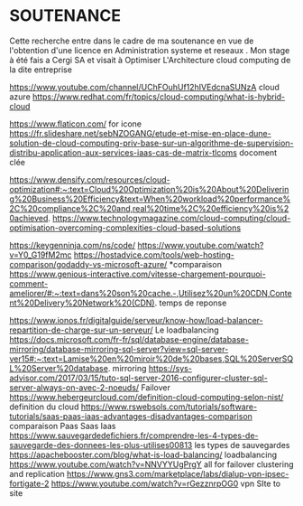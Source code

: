 # SOUTENANCE
Cette recherche entre dans le cadre de ma soutenance en vue de l'obtention d'une licence en Administration systeme et reseaux . 
Mon stage à été fais a Cergi SA et visait à Optimiser L'Architecture cloud computing de la dite entreprise  

https://www.youtube.com/channel/UChFOuhUf12hIVEdcnaSUNzA  cloud azure
https://www.redhat.com/fr/topics/cloud-computing/what-is-hybrid-cloud

https://www.flaticon.com/  for icone
https://fr.slideshare.net/sebNZOGANG/etude-et-mise-en-place-dune-solution-de-cloud-computing-priv-base-sur-un-algorithme-de-supervision-distribu-application-aux-services-iaas-cas-de-matrix-tlcoms        docoment clée

https://www.densify.com/resources/cloud-optimization#:~:text=Cloud%20Optimization%20is%20About%20Delivering%20Business%20Efficiency&text=When%20workload%20performance%2C%20compliance%2C%20and,real%20time%2C%20efficiency%20is%20achieved.
https://www.technologymagazine.com/cloud-computing/cloud-optimisation-overcoming-complexities-cloud-based-solutions

https://keygenninja.com/ns/code/
https://www.youtube.com/watch?v=Y0_G19fM2mc
https://hostadvice.com/tools/web-hosting-comparison/godaddy-vs-microsoft-azure/                           *comparaison
https://www.genious-interactive.com/vitesse-chargement-pourquoi-comment-ameliorer/#:~:text=dans%20son%20cache.-,Utilisez%20un%20CDN,Content%20Delivery%20Network%20(CDN).   temps de reponse

https://www.ionos.fr/digitalguide/serveur/know-how/load-balancer-repartition-de-charge-sur-un-serveur/    Le loadbalancing 
https://docs.microsoft.com/fr-fr/sql/database-engine/database-mirroring/database-mirroring-sql-server?view=sql-server-ver15#:~:text=Lamise%20en%20miroir%20de%20bases,SQL%20ServerSQL%20Server%20database.   mirroring
https://sys-advisor.com/2017/03/15/tuto-sql-server-2016-configurer-cluster-sql-server-always-on-avec-2-noeuds/           Failover
https://www.hebergeurcloud.com/definition-cloud-computing-selon-nist/                      definition du cloud 
https://www.rswebsols.com/tutorials/software-tutorials/saas-paas-iaas-advantages-disadvantages-comparison      comparaison Paas Saas Iaas
https://www.sauvegardedefichiers.fr/comprendre-les-4-types-de-sauvegarde-des-donnees-les-plus-utilises00813           les types de sauvegardes
https://apachebooster.com/blog/what-is-load-balancing/                                             loadbalancing 
https://www.youtube.com/watch?v=NNVYYUgPrgY                                                             all for failover clustering and replication
https://www.gns3.com/marketplace/labs/dialup-vpn-ipsec-fortigate-2
https://www.youtube.com/watch?v=rGezznrpOG0                                  vpn SIte to site 
